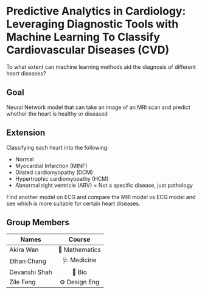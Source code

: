 # Predictive Analytics in Cardiology: Leveraging Diagnostic Tools with Machine Learning To Classify Cardiovascular Diseases (CVD)
To what extent can machine learning methods aid the diagnosis of different heart diseases?
## Goal
Neural Network model that can take an image of an MRI scan and predict whether the heart is healthy or diseased

## Extension
Classifying each heart into the following:
- Normal 
- Myocardial Infarction (MINF) 
- Dilated cardiomyopathy (DCM) 
- Hypertrophic cardiomyopathy (HCM) 
- Abnormal right ventricle (ARV) = Not a specific disease, just pathology

Find another model on ECG and compare the MRI model vs ECG model and see which is more suitable for certain heart diseases. 
## Group Members
| Names        | Course           |
| ------------- |:-------------:|
| Akira Wan | 🧮 Mathematics |
| Ethan Chang | 🩺 Medicine |
| Devanshi Shah | 🔬 Bio |
| Zile Feng | ⚙️ Design Eng |
